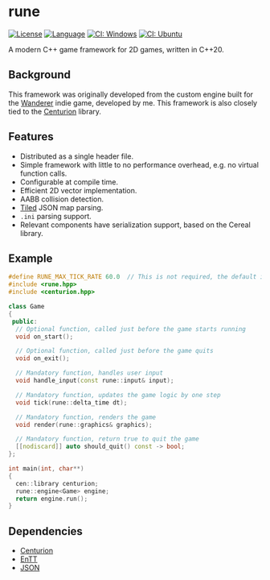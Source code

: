 # rune

[![License](https://img.shields.io/badge/license-MIT-blue.svg)](https://opensource.org/licenses/MIT)
[![Language](https://img.shields.io/badge/C%2B%2B-20-blue.svg)](https://en.wikipedia.org/wiki/C%2B%2B#Standardization)
[![CI: Windows](https://github.com/albin-johansson/rune/actions/workflows/windows.yml/badge.svg?branch=dev)](https://github.com/albin-johansson/rune/actions/workflows/windows.yml)
[![CI: Ubuntu](https://github.com/albin-johansson/rune/actions/workflows/ubuntu.yml/badge.svg?branch=dev)](https://github.com/albin-johansson/rune/actions/workflows/ubuntu.yml)

A modern C++ game framework for 2D games, written in C++20.

## Background

This framework was originally developed from the custom engine built for the
[Wanderer](https://github.com/albin-johansson/wanderer) indie game, developed by me. This framework
is also closely tied to the [Centurion](https://github.com/albin-johansson/centurion) library.

## Features

* Distributed as a single header file.
* Simple framework with little to no performance overhead, e.g. no virtual function calls.
* Configurable at compile time.
* Efficient 2D vector implementation.
* AABB collision detection.
* [Tiled](https://github.com/mapeditor/tiled) JSON map parsing.
* `.ini` parsing support.
* Relevant components have serialization support, based on the Cereal library.

## Example

```C++
#define RUNE_MAX_TICK_RATE 60.0  // This is not required, the default is 120.0
#include <rune.hpp>
#include <centurion.hpp>

class Game
{
 public:
  // Optional function, called just before the game starts running
  void on_start();

  // Optional function, called just before the game quits
  void on_exit();

  // Mandatory function, handles user input
  void handle_input(const rune::input& input);

  // Mandatory function, updates the game logic by one step
  void tick(rune::delta_time dt);

  // Mandatory function, renders the game
  void render(rune::graphics& graphics);

  // Mandatory function, return true to quit the game
  [[nodiscard]] auto should_quit() const -> bool;
};

int main(int, char**) 
{
  cen::library centurion;
  rune::engine<Game> engine;
  return engine.run();
}
```

## Dependencies

* [Centurion](https://github.com/albin-johansson/centurion)
* [EnTT](https://github.com/skypjack/entt)
* [JSON](https://github.com/nlohmann/json)
